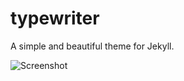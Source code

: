 typewriter
==========

A simple and beautiful theme for Jekyll.

![Screenshot](https://raw.githubusercontent.com/alixedi/typewriter/master/images/screenshot.png)

